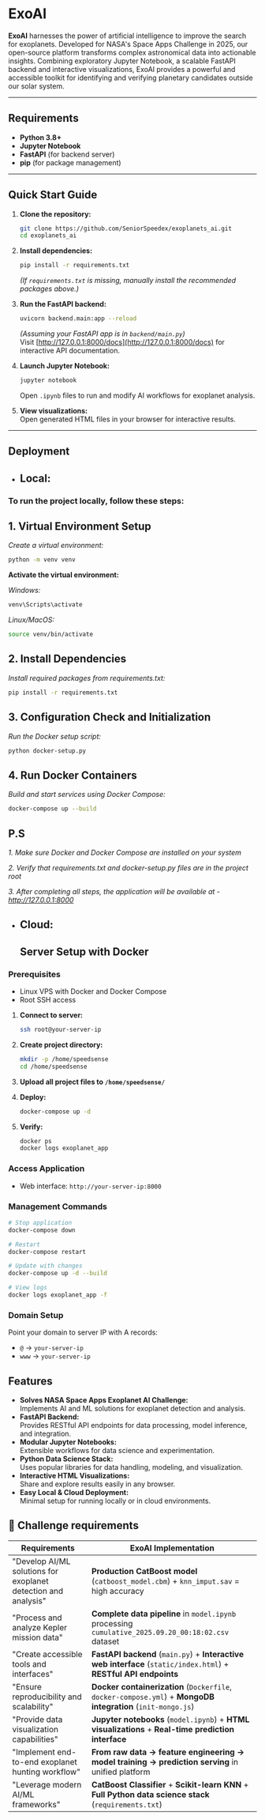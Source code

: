 # ExoAI

**ExoAI** harnesses the power of artificial intelligence to improve the search for exoplanets. Developed for NASA's Space Apps Challenge in 2025, our open-source platform transforms complex astronomical data into actionable insights. Combining exploratory Jupyter Notebook, a scalable FastAPI backend and interactive visualizations, ExoAI provides a powerful and accessible toolkit for identifying and verifying planetary candidates outside our solar system.

---

## Requirements

- **Python 3.8+**
- **Jupyter Notebook**
- **FastAPI** (for backend server)
- **pip** (for package management)

---

## Quick Start Guide

1. **Clone the repository:**
   ```sh
   git clone https://github.com/SeniorSpeedex/exoplanets_ai.git
   cd exoplanets_ai
   ```

2. **Install dependencies:**
   ```sh
   pip install -r requirements.txt
   ```
   *(If `requirements.txt` is missing, manually install the recommended packages above.)*

3. **Run the FastAPI backend:**
   ```sh
   uvicorn backend.main:app --reload
   ```
   *(Assuming your FastAPI app is in `backend/main.py`)*  
   Visit [http://127.0.0.1:8000/docs](http://127.0.0.1:8000/docs) for interactive API documentation.

4. **Launch Jupyter Notebook:**
   ```sh
   jupyter notebook
   ```
   Open `.ipynb` files to run and modify AI workflows for exoplanet analysis.

5. **View visualizations:**  
   Open generated HTML files in your browser for interactive results.

---

## Deployment

- ## **Local:**  
### **To run the project locally, follow these steps:**

## **1. Virtual Environment Setup**

*Create a virtual environment:*
```bash
python -m venv venv
```
**Activate the virtual environment:**

*Windows:*
```bash
venv\Scripts\activate
```
*Linux/MacOS:*
```bash
source venv/bin/activate
```
## **2. Install Dependencies**
*Install required packages from requirements.txt:*
```bash
pip install -r requirements.txt
```
## **3. Configuration Check and Initialization**

*Run the Docker setup script:*
```bash
python docker-setup.py
```
## **4. Run Docker Containers**

*Build and start services using Docker Compose:*
```bash
docker-compose up --build
```

## **P.S**

*1. Make sure Docker and Docker Compose are installed on your system*

*2. Verify that requirements.txt and docker-setup.py files are in the project root*

*3. After completing all steps, the application will be available at - http://127.0.0.1:8000*

- ## **Cloud:**   
  ## Server Setup with Docker

### Prerequisites
- Linux VPS with Docker and Docker Compose
- Root SSH access


1. **Connect to server:**
   ```bash
   ssh root@your-server-ip
   ```

2. **Create project directory:**
   ```bash
   mkdir -p /home/speedsense
   cd /home/speedsense
   ```

3. **Upload all project files to `/home/speedsense/`**

4. **Deploy:**
   ```bash
   docker-compose up -d
   ```

5. **Verify:**
   ```bash
   docker ps
   docker logs exoplanet_app
   ```

### Access Application
- Web interface: `http://your-server-ip:8000`

### Management Commands
```bash
# Stop application
docker-compose down

# Restart
docker-compose restart

# Update with changes
docker-compose up -d --build

# View logs
docker logs exoplanet_app -f
```

### Domain Setup
Point your domain to server IP with A records:
- `@` → `your-server-ip`
- `www` → `your-server-ip`



## Features

- **Solves NASA Space Apps Exoplanet AI Challenge:**  
  Implements AI and ML solutions for exoplanet detection and analysis.
- **FastAPI Backend:**  
  Provides RESTful API endpoints for data processing, model inference, and integration.
- **Modular Jupyter Notebooks:**  
  Extensible workflows for data science and experimentation.
- **Python Data Science Stack:**  
  Uses popular libraries for data handling, modeling, and visualization.
- **Interactive HTML Visualizations:**  
  Share and explore results easily in any browser.
- **Easy Local & Cloud Deployment:**  
  Minimal setup for running locally or in cloud environments.


## 🎯 Challenge requirements

| **Requirements**                                              | **ExoAI Implementation**                                                                                         |
|---------------------------------------------------------------|------------------------------------------------------------------------------------------------------------------|
| "Develop AI/ML solutions for exoplanet detection and analysis" | **Production CatBoost model** (`catboost_model.cbm`) + `knn_imput.sav` = high accuracy   |
| "Process and analyze Kepler mission data"                     | **Complete data pipeline** in `model.ipynb` processing `cumulative_2025.09.20_00:18:02.csv` dataset              |
| "Create accessible tools and interfaces"                      | **FastAPI backend** (`main.py`) + **Interactive web interface** (`static/index.html`) + **RESTful API endpoints** |
| "Ensure reproducibility and scalability"                      | **Docker containerization** (`Dockerfile`, `docker-compose.yml`) + **MongoDB integration** (`init-mongo.js`)     |
| "Provide data visualization capabilities"                     | **Jupyter notebooks** (`model.ipynb`) + **HTML visualizations** + **Real-time prediction interface**             |
| "Implement end-to-end exoplanet hunting workflow"             | **From raw data → feature engineering → model training → prediction serving** in unified platform                |
| "Leverage modern AI/ML frameworks"                            | **CatBoost Classifier** + **Scikit-learn KNN** + **Full Python data science stack** (`requirements.txt`)         |

